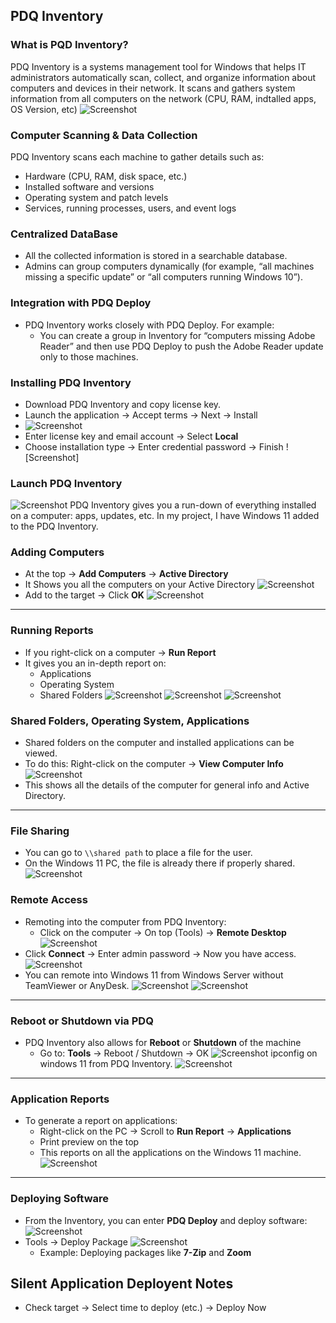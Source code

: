 ## PDQ Inventory

### What is PQD Inventory?
PDQ Inventory is a systems management tool for Windows that helps IT administrators automatically scan, collect, and organize information about computers and devices in their network.
It scans and gathers system information from all computers on the network (CPU, RAM, indtalled apps, OS Version, etc)
![Screenshot](images/Inventory1.jpg)

### Computer Scanning & Data Collection
PDQ Inventory scans each machine to gather details such as:
- Hardware (CPU, RAM, disk space, etc.)
- Installed software and versions
- Operating system and patch levels
- Services, running processes, users, and event logs

### Centralized DataBase
- All the collected information is stored in a searchable database.
- Admins can group computers dynamically (for example, “all machines missing a specific update” or “all computers running Windows 10”).

### Integration with PDQ Deploy
- PDQ Inventory works closely with PDQ Deploy.
 For example:
   - You can create a group in Inventory for “computers missing Adobe Reader” and then use PDQ Deploy to push the Adobe Reader update only to those machines.

### Installing PDQ Inventory
- Download PDQ Inventory and copy license key.
- Launch the application → Accept terms → Next → Install
- ![Screenshot](images/Inventory2.jpg)
- Enter license key and email account → Select **Local**
- Choose installation type  → Enter credential password  → Finish
![Screenshot] 
### Launch PDQ Inventory
  ![Screenshot](images/Inventory3.jpg)
  PDQ Inventory gives you a run-down of everything installed on a computer: apps, updates, etc.
  In my project, I have Windows 11 added to the PDQ Inventory.

 ### Adding Computers

 - At the top → **Add Computers** → **Active Directory**
 - It Shows you all the computers on your Active Directory
 ![Screenshot](images/Inventory4.jpg)
 - Add to the target → Click **OK**
 ![Screenshot](images/Inventory5.jpg)
---
### Running Reports

- If you right-click on a computer → **Run Report**
- It gives you an in-depth report on:
   - Applications
   - Operating System
   - Shared Folders
![Screenshot](images/Inventory6.jpg)
![Screenshot](images/Inventory7.jpg)
![Screenshot](images/Inventory8.jpg)
### Shared Folders, Operating System, Applications

- Shared folders on the computer and installed applications can be viewed.
- To do this: Right-click on the computer → **View Computer Info**
![Screenshot](images/Inventory9.jpg)
- This shows all the details of the computer for general info and Active Directory.
---
### File Sharing
- You can go to `\\shared path` to place a file for the user.
- On the Windows 11 PC, the file is already there if properly shared.
![Screenshot](images/Inventory10.jpg)
### Remote Access

- Remoting into the computer from PDQ Inventory:
  - Click on the computer → On top (Tools) → **Remote Desktop**
![Screenshot](images/Inventory11.jpg)
 - Click **Connect** → Enter admin password → Now you have access.
![Screenshot](images/Inventory12.jpg)
- You can remote into Windows 11 from Windows Server without TeamViewer or AnyDesk.
![Screenshot](images/Inventory13.jpg)
![Screenshot](images/Inventory14.jpg)


---
### Reboot or Shutdown via PDQ

- PDQ Inventory also allows for **Reboot** or **Shutdown** of the machine
  - Go to: **Tools** → Reboot / Shutdown → OK
![Screenshot](images/Inventory15.jpg)
    ipconfig on windows 11 from PDQ Inventory.
![Screenshot](images/Inventory16.jpg)


---
### Application Reports

- To generate a report on applications:
  - Right-click on the PC → Scroll to **Run Report** → **Applications**
  - Print preview on the top
  - This reports on all the applications on the Windows 11 machine.
![Screenshot](images/Inventory17.jpg)
---
### Deploying Software

- From the Inventory, you can enter **PDQ Deploy** and deploy software:
![Screenshot](images/Inventory18.jpg)
 - Tools → Deploy Package
![Screenshot](images/Inventory19.jpg)
    - Example: Deploying packages like **7-Zip** and **Zoom**
## Silent Application Deployent Notes

 - Check target → Select time to deploy (etc.) → Deploy Now

